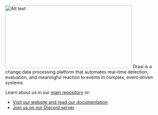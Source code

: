<img src="https://github.com/drasi-project/community/blob/main/images/Drasi%20Logo.png" alt="Alt text" width="400" height="200">
Drasi is a change data processing platform that automates real-time detection, evaluation, and meaningful reaction to events in complex, event-driven systems.

Learn about us in our [main repository](https://github.com/drasi-project/drasi-platform) or:

* [Visit our website and read our documentation](https://drasi.io)
* [Join us on our Discord server](https://aka.ms/drasidiscord)
